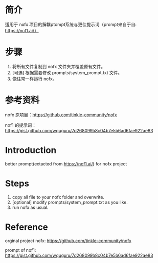 # 简介
适用于 nofx 项目的解耦ptompt系统与更佳提示词（prompt来自于自: https://nof1.ai/）

# 步骤
1. 将所有文件复制到 nofx 文件夹并覆盖原有文件。
2. [可选] 根据需要修改 prompts/system_prompt.txt 文件。
3. 像往常一样运行 nofx。

# 参考资料
nofx 原项目：https://github.com/tinkle-community/nofx

nof1 的提示词：https://gist.github.com/wquguru/7d268099b8c04b7e5b6ad6fae922ae83


# Introduction
better prompt(extacted from https://nof1.ai/) for nofx project

# Steps
1. copy all file to your nofx folder and overwrite.
2. [optional] modify prompts/system_prompt.txt as you like.
3. run nofx as usual.

# Reference
orginal project nofx: https://github.com/tinkle-community/nofx

prompt of nof1: https://gist.github.com/wquguru/7d268099b8c04b7e5b6ad6fae922ae83

